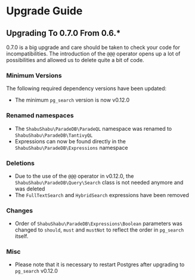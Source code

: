 # Upgrade Guide

## Upgrading To 0.7.0 From 0.6.*

0.7.0 is a big upgrade and care should be taken to check your code for incompatibilities. The introduction of the `@@@` operator opens up a lot of possibilities and allowed us to delete quite a bit of code.

### Minimum Versions

The following required dependency versions have been updated:

- The minimum `pg_search` version is now v0.12.0

### Renamed namespaces

- The `ShabuShabu\ParadeDB\ParadeQL` namespace was renamed to `ShabuShabu\ParadeDB\TantivyQL`
- Expressions can now be found directly in the `ShabuShabu\ParadeDB\Expressions` namespace

### Deletions

- Due to the use of the `@@@` operator in v0.12.0, the `ShabuShabu\ParadeDB\Query\Search` class is not needed anymore and was deleted
- The `FullTextSearch` and `HybridSearch` expressions have been removed

### Changes

- Order of `ShabuShabu\ParadeDB\Expressions\Boolean` parameters was changed to `should`, `must` and `mustNot` to reflect the order in `pg_search` itself.

### Misc

- Please note that it is necessary to restart Postgres after upgrading to `pg_search` v0.12.0